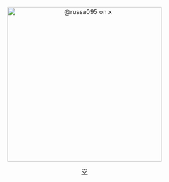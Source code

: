 <p align="center">
    <img width="350" src="https://i.postimg.cc/MG2kPd9n/Untitled2064-20250916003117.png" alt="@russa095 on x">
</p>

<p align="center">
    <a href="https://solarswag.straw.page/">⁠♡</a>
</p>
